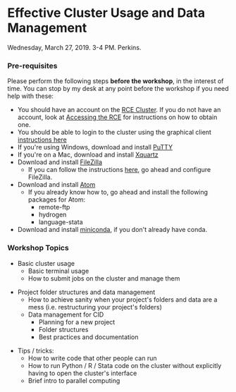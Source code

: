 # Effective Cluster Usage and Data Management

Wednesday, March 27, 2019. 3-4 PM. Perkins.

### Pre-requisites

Please perform the following steps **before the workshop**, in the interest of time. You can stop by my desk at any point before the workshop if you need help with these:

- You should have an account on the [RCE Cluster](https://rce-docs.hmdc.harvard.edu/). If you do not have an account, look at [Accessing the RCE](https://rce-docs.hmdc.harvard.edu/book/accessing-rce-0) for instructions on how to obtain one.
- You should be able to login to the cluster using the graphical client [instructions here](https://rce-docs.hmdc.harvard.edu/nx4)
- If you're using Windows, download and install [PuTTY](https://www.putty.org/)
- If you're on a Mac, download and install [Xquartz](https://www.xquartz.org/)
- Download and install [FileZilla](https://rce-docs.hmdc.harvard.edu/book/installing-filezilla)
    + If you can follow the instructions [here](https://rce-docs.hmdc.harvard.edu/book/configuring-filezilla), go ahead and configure FileZilla.
- Download and install [Atom](https://atom.io/)
    + If you already know how to, go ahead and install the following packages for Atom:
        - remote-ftp
        - hydrogen
        - language-stata
- Download and install [miniconda](https://docs.conda.io/en/latest/miniconda.html), if you don't already have conda.


### Workshop Topics

- Basic cluster usage
    + Basic terminal usage
    + How to submit jobs on the cluster and manage them
+ Project folder structures and data management
    + How to achieve sanity when your project's folders and data are a mess (i.e. restructuring your project's folders)
    + Data management for CID
        - Planning for a new project
        - Folder structures
        - Best practices and documentation
- Tips / tricks:
	+ How to write code that other people can run
    + How to run Python / R / Stata code on the cluster without explicitly having to open the cluster's interface
    + Brief intro to parallel computing
